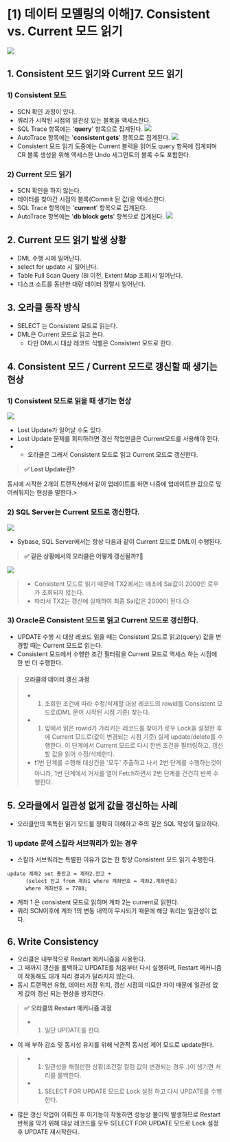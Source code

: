 # \[1) 데이터 모델링의 이해]7. Consistent vs. Current 모드 읽기

![](https://velog.velcdn.com/images/yooha9621/post/bb2c197d-e60f-4b9c-9123-3793149d9c17/image.jpeg)

## 1. Consistent 모드 읽기와 Current 모드 읽기

### 1) Consistent 모드

* SCN 확인 과정이 있다.
* 쿼리가 시작된 시점의 일관성 있는 블록을 액세스한다.
* SQL Trace 항목에는 '**query**' 항목으로 집계된다. ![](https://velog.velcdn.com/images/yooha9621/post/68a810c4-de04-47c5-9f49-8ecd7d39d9ad/image.png)
* AutoTrace 항목에는 '**consistent gets**' 항목으로 집계된다. ![](https://velog.velcdn.com/images/yooha9621/post/33b14bdc-c356-42c1-9bd5-4a05638c169a/image.png)
* Consistent 모드 읽기 도중에는 Current 블럭을 읽어도 query 항목에 집계되며 CR 블록 생성을 위해 액세스한 Undo 세그먼트의 블록 수도 포함한다.

### 2) Current 모드 읽기

* SCN 확인을 하지 않는다.
* 데이터를 찾아간 시점의 블록(Commit 된 값)을 액세스한다.
* SQL Trace 항목에는 '**current**' 항목으로 집계된다.
* AutoTrace 항목에는 '**db block gets**' 항목으로 집계된다. ![](https://velog.velcdn.com/images/yooha9621/post/469561b6-9711-415c-afcc-969b955ea240/image.png)

## 2. Current 모드 읽기 발생 상황

* DML 수행 시에 일어난다.
* select for update 시 일어난다.
* Table Full Scan Query (8i 이전, Extent Map 조회)시 일어난다.
* 디스크 소트를 동반한 대량 데이터 정렬시 일어난다.

## 3. 오라클 동작 방식

* SELECT 는 Consistent 모드로 읽는다.
* DML은 Current 모드로 읽고 쓴다.
  * 다만 DML시 대상 레코드 식별은 Consistent 모드로 한다.

## 4. Consistent 모드 / Current 모드로 갱신할 때 생기는 현상

### 1) Consistent 모드로 읽을 때 생기는 현상

![](https://velog.velcdn.com/images/yooha9621/post/9a68412b-c1b0-4b96-af92-da2a639abba7/image.png)

* Lost Update가 일어날 수도 있다.
* Lost Update 문제를 회피하려면 갱신 작업만큼은 Current모드를 사용해야 한다.
*
  * 오라클은 그래서 Consistent 모드로 읽고 Current 모드로 갱신한다.

> **✅ Lost Update란?**

동시에 시작한 2개의 트랜직션에서 같이 업데이트를 하면 나중에 업데이트한 값으로 덮어씌워지는 현상을 말한다.>

### 2) SQL Server는 Current 모드로 갱신한다.

![](https://velog.velcdn.com/images/yooha9621/post/d9d7a9f4-deb2-4117-8582-0a2d43653740/image.png)

* Sybase, SQL Server에서는 항상 다음과 같이 Current 모드로 DML이 수행된다.

> **✅ 같은 상황에서의 오라클은 어떻게 갱신될까?🤔**

![](https://velog.velcdn.com/images/yooha9621/post/6de02c16-f263-47ab-a1d9-38c83e6f12a8/image.png)

> * Consistent 모드로 읽기 때문에 TX2에서는 애초에 Sal값이 2000인 로우가 조회되지 않는다.
> * 따라서 TX2는 갱신에 실패하여 최종 Sal값은 2000이 된다.😥

### 3) Oracle은 Consistent 모드로 읽고 Current 모드로 갱신한다.

* UPDATE 수행 시 대상 레코드 읽을 때는 Consistent 모드로 읽고(query) 값을 변경할 때는 Current 모드로 읽는다.
* Consistent 모드에서 수행한 조건 필터링을 Current 모드로 액세스 하는 시점에 한 번 더 수행한다.

> #### 오라클의 데이터 갱신 과정
>
> *
>   1. 조회한 조건에 따라 수정/삭제할 대상 레코드의 rowid를 Consistent 모드로(DML 문이 시작된 시점 기준) 찾는다.
> *
>   1. 앞에서 읽은 rowid가 가리키는 레코드를 찾아가 로우 Lock을 설정한 후에 Current 모드로(값이 변경되는 시점 기준) 실제 update/delete를 수행한다. 이 단계에서 Current 모드로 다시 한번 조건을 필터링하고, 갱신할 값을 읽어 수정/삭제한다.
> * ❗️1번 단계를 수행해 대상건을 '모두' 추출하고 나서 2번 단계를 수행하는것이 아니라, 1번 단계에서 커서를 열어 Fetch하면서 2번 단계를 건건히 반복 수행한다.

## 5. 오라클에서 일관성 없게 값을 갱신하는 사례

* 오라클만의 독특한 읽기 모드를 정확히 이해하고 주의 깊은 SQL 작성이 필요하다.

### 1) update 문에 스칼라 서브쿼리가 있는 경우

* 스칼라 서브쿼리는 특별한 이유가 없는 한 항상 Consistent 모드 읽기 수행한다.

```
update 계좌2 set 총잔고 = 계좌2.잔고 +
      (select 잔고 from 계좌1 where 계좌번호 = 계좌2.계좌번호)
      where 계좌번호 = 7788;
```

* 계좌 1 은 consistent 모드로 읽히며 계좌 2는 current로 읽힌다.
* 쿼리 SCN이후에 계좌 1의 변동 내역이 무시되기 때문에 해당 쿼리는 일관성이 없다.

## 6. Write Consistency

* 오라클은 내부적으로 Restart 메커니즘을 사용한다.
* 그 때까지 갱신을 롤백하고 UPDATE를 처음부터 다시 실행하며, Restart 메커니즘이 작동해도 대개 처리 결과가 달라지지 않는다.
* 동시 트랜잭션 유형, 데이터 저장 위치, 갱신 시점의 미묘한 차이 때문에 일관성 없게 값이 갱신 되는 현상을 방지한다.

> **✅ 오라클의 Restart 매커니즘 과정**
>
> *
>   1. 일단 UPDATE를 한다.

* 이 때 부하 감소 및 동시성 유지를 위해 낙관적 동시성 제어 모드로 update한다.

> *
>   1. 일관성을 해칠만한 상황(조건절 컬럼 값이 변경되는 경우..)이 생기면 처리를 롤백한다.
> *
>   1. SELECT FOR UPDATE 모드로 Lock 설정 하고 다시 UPDATE를 수행한다.

* 많은 갱신 작업이 이뤄진 후 이기능이 작동하면 성능상 불이익 발생하므로 Restart 반복을 막기 위해 대상 레코드를 모두 SELECT FOR UPDATE 모드로 Lock 설정 후 UPDATE 재시작한다.
